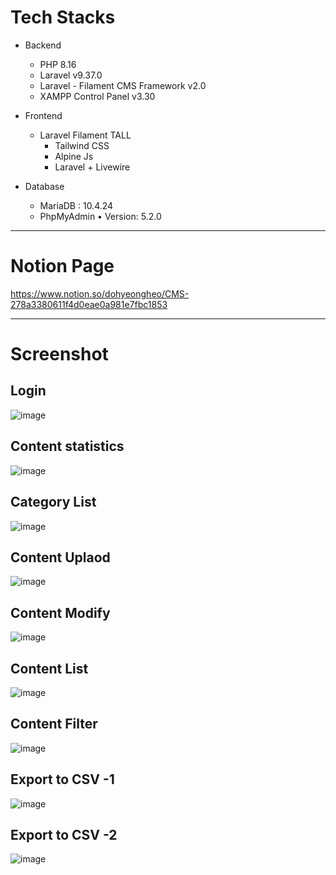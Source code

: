 # Tech Stacks

- Backend
    - PHP 8.16
    - Laravel v9.37.0
    - Laravel - Filament CMS Framework v2.0
    - XAMPP Control Panel v3.30
    
- Frontend
    - Laravel Filament TALL
        - Tailwind CSS
        - Alpine Js
        - Laravel + Livewire

- Database
    - MariaDB : 10.4.24
    - PhpMyAdmin • Version: 5.2.0

------------------------------------------------------------------------------------------------------------------

# Notion Page
https://www.notion.so/dohyeongheo/CMS-278a3380611f4d0eae0a981e7fbc1853

------------------------------------------------------------------------------------------------------------------

# Screenshot

## Login
![image](https://user-images.githubusercontent.com/98267764/207784392-c01e93ed-701f-4f94-8f8c-b67a9dba36f8.png)

## Content statistics
![image](https://user-images.githubusercontent.com/98267764/207784445-713aaefc-a7a3-4efc-94ff-829e1654551c.png)

## Category List
![image](https://user-images.githubusercontent.com/98267764/207784495-8ea2fe45-dd3b-4d25-8c30-ef3a4daae209.png)

## Content Uplaod
![image](https://user-images.githubusercontent.com/98267764/207784612-f0735f92-de40-4251-ad45-b1756d986931.png)

## Content Modify
![image](https://user-images.githubusercontent.com/98267764/207784720-cd81cdc2-3d76-4348-8fc2-76d72c0d66bf.png)

## Content List
![image](https://user-images.githubusercontent.com/98267764/207784540-c9306a58-efda-4523-b941-2ce194dbe4d7.png)

## Content Filter
![image](https://user-images.githubusercontent.com/98267764/207785158-ae12f537-e03a-45a5-b50f-446a3934daf4.png)

## Export to CSV -1 
![image](https://user-images.githubusercontent.com/98267764/207787182-bef6f83c-9c9f-495e-b43b-f611ce5df471.png)

## Export to CSV -2
![image](https://user-images.githubusercontent.com/98267764/207787259-5422112a-f7f1-41ea-8b82-6d15bf53999a.png)


